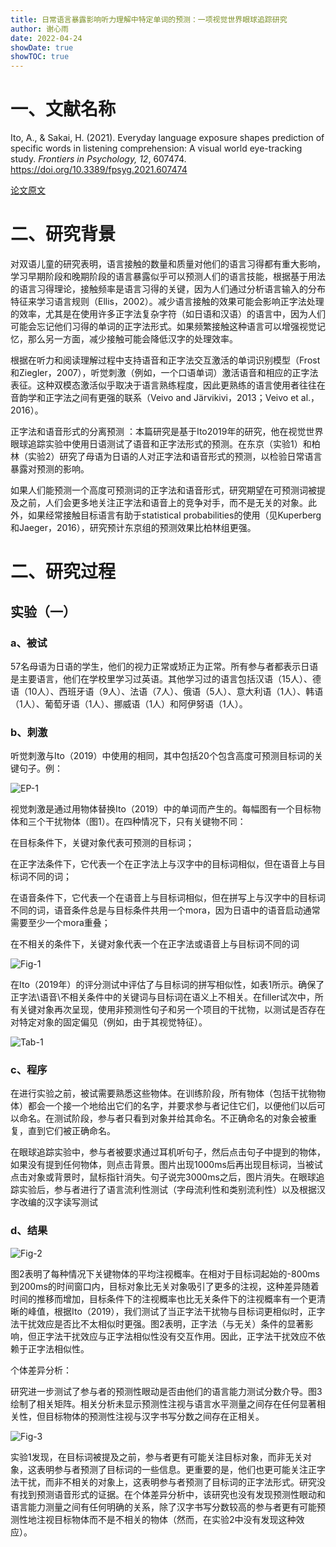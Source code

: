 ```yaml
---
title: 日常语言暴露影响听力理解中特定单词的预测：一项视觉世界眼球追踪研究 
author: 谢心雨
date: 2022-04-24
showDate: true
showTOC: true
---
```


# 一、文献名称

Ito, A., & Sakai, H. (2021). Everyday language exposure shapes prediction of specific words in listening comprehension: A visual world eye-tracking study. *Frontiers in Psychology, 12*, 607474. https://doi.org/10.3389/fpsyg.2021.607474

[论文原文](../Source_Files/2022-04-24-XXY2.pdf)

# 二、研究背景

对双语儿童的研究表明，语言接触的数量和质量对他们的语言习得都有重大影响，学习早期阶段和晚期阶段的语言暴露似乎可以预测人们的语言技能，根据基于用法的语言习得理论，接触频率是语言习得的关键，因为人们通过分析语言输入的分布特征来学习语言规则（Ellis，2002）。减少语言接触的效果可能会影响正字法处理的效率，尤其是在使用许多正字法复杂字符（如日语和汉语）的语言中，因为人们可能会忘记他们习得的单词的正字法形式。如果频繁接触这种语言可以增强视觉记忆，那么另一方面，减少接触可能会降低汉字的处理效率。

根据在听力和阅读理解过程中支持语音和正字法交互激活的单词识别模型（Frost和Ziegler，2007），听觉刺激（例如，一个口语单词）激活语音和相应的正字法表征。这种双模态激活似乎取决于语言熟练程度，因此更熟练的语言使用者往往在音韵学和正字法之间有更强的联系（Veivo and Järvikivi，2013；Veivo et al.，2016）。

正字法和语音形式的分离预测 ：本篇研究是基于Ito2019年的研究，他在视觉世界眼球追踪实验中使用日语测试了语音和正字法形式的预测。在东京（实验1）和柏林（实验2）研究了母语为日语的人对正字法和语音形式的预测，以检验日常语言暴露对预测的影响。

如果人们能预测一个高度可预测词的正字法和语音形式，研究期望在可预测词被提及之前，人们会更多地关注正字法和语音上的竞争对手，而不是无关的对象。此外，如果经常接触目标语言有助于statistical probabilities的使用（见Kuperberg和Jaeger，2016），研究预计东京组的预测效果比柏林组更强。

# 二、研究过程

## 实验（一）

### a、被试

57名母语为日语的学生，他们的视力正常或矫正为正常。所有参与者都表示日语是主要语言，他们在学校里学习过英语。其他学习过的语言包括汉语（15人）、德语（10人）、西班牙语（9人）、法语（7人）、俄语（5人）、意大利语（1人）、韩语（1人）、葡萄牙语（1人）、挪威语（1人）和阿伊努语（1人）。

### b、刺激

听觉刺激与Ito（2019）中使用的相同，其中包括20个包含高度可预测目标词的关键句子。例：

![EP-1](../Supporting_Information/2022-04-24-XXY2-EP-1.png)

视觉刺激是通过用物体替换Ito（2019）中的单词而产生的。每幅图有一个目标物体和三个干扰物体（图1）。在四种情况下，只有关键物不同：

在目标条件下，关键对象代表可预测的目标词；

在正字法条件下，它代表一个在正字法上与汉字中的目标词相似，但在语音上与目标词不同的词；

在语音条件下，它代表一个在语音上与目标词相似，但在拼写上与汉字中的目标词不同的词，语音条件总是与目标条件共用一个mora，因为日语中的语音启动通常需要至少一个mora重叠；

在不相关的条件下，关键对象代表一个在正字法或语音上与目标词不同的词 

![Fig-1](../Supporting_Information/2022-04-24-XXY2-Fig-1.png)

在Ito（2019年）的评分测试中评估了与目标词的拼写相似性，如表1所示。确保了正字法\语音\不相关条件中的关键词与目标词在语义上不相关。在filler试次中，所有关键对象再次呈现，使用非预测性句子和另一个项目的干扰物，以测试是否存在对特定对象的固定偏见（例如，由于其视觉特征）。

![Tab-1](../Supporting_Information/2022-04-24-XXY2-Tab-1.png)

### c、程序

在进行实验之前，被试需要熟悉这些物体。在训练阶段，所有物体（包括干扰物物体）都会一个接一个地给出它们的名字，并要求参与者记住它们，以便他们以后可以命名。在测试阶段，参与者只看到对象并给其命名。不正确命名的对象会被重复，直到它们被正确命名。

在眼球追踪实验中，参与者被要求通过耳机听句子，然后点击句子中提到的物体，如果没有提到任何物体，则点击背景。图片出现1000ms后再出现目标词，当被试点击对象或背景时，鼠标指针消失。句子说完3000ms之后，图片消失。在眼球追踪实验后，参与者进行了语言流利性测试（字母流利性和类别流利性）以及根据汉字改编的汉字读写测试

### d、结果

![Fig-2](../Supporting_Information/2022-04-24-XXY2-Fig-2.png)

图2表明了每种情况下关键物体的平均注视概率。在相对于目标词起始的-800ms到200ms的时间窗口内，目标对象比无关对象吸引了更多的注视，这种差异随着时间的推移而增加，目标条件下的注视概率也比无关条件下的注视概率有一个更清晰的峰值，根据Ito（2019），我们测试了当正字法干扰物与目标词更相似时，正字法干扰效应是否比不太相似时更强。图2表明，正字法（与无关）条件的显著影响，但正字法干扰效应与正字法相似性没有交互作用。因此，正字法干扰效应不依赖于正字法相似性。 

个体差异分析：

研究进一步测试了参与者的预测性眼动是否由他们的语言能力测试分数介导。图3绘制了相关矩阵。相关分析未显示预测性注视与语言水平测量之间存在任何显著相关性，但目标物体的预测性注视与汉字书写分数之间存在正相关。

![Fig-3](../Supporting_Information/2022-04-24-XXY2-Fig-3.png)

实验1发现，在目标词被提及之前，参与者更有可能关注目标对象，而非无关对象，这表明参与者预测了目标词的一些信息。更重要的是，他们也更可能关注正字法干扰，而非不相关的对象上，这表明参与者预测了目标词的正字法形式。研究没有找到预测语音形式的证据。在个体差异分析中，该研究也没有发现预测性眼动和语言能力测量之间有任何明确的关系，除了汉字书写分数较高的参与者更有可能预测性地注视目标物体而不是不相关的物体（然而，在实验2中没有发现这种效应）。 
